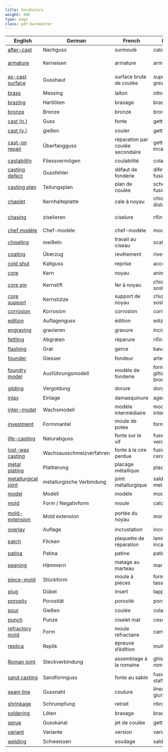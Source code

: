 ```yaml
---
title: Vocabulary
weight: 400
type: page
class: pdf-backmatter
---
```



| English | German | French | Italian | Chinese |
| --- | --- | --- | --- | --- |
| [after-cast](/vocabulary/after-cast/) | Nachguss | surmoulé | calco | 翻铸 |
| [armature](/vocabulary/armature/) | Kerneisen | armature | armatura | 塑像內部支架 |
| [as-cast surface](/vocabulary/as-cast-surface/) | Gusshaut | surface brute de coulée | superficie al grezzo | 毛坯铸件表面 |
| [brass](/vocabulary/brass/) | Messing | laiton | ottone | 铜锌合金 |
| [brazing](/vocabulary/brazing/) | Hartlöten | brasage | brasatura | 硬焊 |
| [bronze](/vocabulary/bronze/) | Bronze | bronze | bronzo | 铜锡合金 |
| [cast (n.)](/vocabulary/cast-n/) | Guss | fonte | getto | 铸件 |
| [cast (v.)](/vocabulary/cast-v/) | gießen | couler | gettare | 铸造 |
| [cast-on repair](/vocabulary/cast-on-repair/) | Überfangguss | réparation par coulée secondaire | getto a incastro | 修补浇铸 |
| [castability](/vocabulary/castability/) | Fliessvermögen | coulabilité | colabilità | 可铸性 |
| [casting defect](/vocabulary/casting-defect/) | Gussfehler | défaut de fonderie | difetto di fusione | 铸瑕 |
| [casting plan](/vocabulary/casting-plan/) | Teilungsplan | plan de coulée | schema di fusione | 分铸计划 |
| [chaplet](/vocabulary/chaplet/) | Kernhalteplatte | cale à noyau | chiodo distanziatore | 墊片 |
| [chasing](/vocabulary/chasing/) | ziselieren | ciselure | rifinitura | 铸件表面加工 |
| [chef modèle](/vocabulary/chef-modele/) | Chef-modèle | chef-modèle | modello | 主铸型 |
| [chiseling](/vocabulary/chiseling/) | meißeln | travail au ciseau | scalpellatura | 凿 |
| [coating](/vocabulary/coating/) | Überzug | revêtement | rivestimento | 涂层 |
| [cold shut](/vocabulary/cold-shut/) | Kaltguss | reprise | accostatura | 冷界 |
| [core](/vocabulary/core/) | Kern | noyau | anima | 芯型 |
| [core pin](/vocabulary/core-pin/) | Kernstift | fer à noyau | chiodo di sostegno | 支釘 |
| [core support](/vocabulary/core-support/) | Kernstütze | support de noyau | chiodo di sostegno | 芯骨 |
| [corrosion](/vocabulary/corrosion/) | Korrosion | corrosion | corrosione | 腐蚀 |
| [edition](/vocabulary/edition/) | Auflagenguss | édition | edizione | 版本 |
| [engraving](/vocabulary/engraving/) | gravieren | gravure | incisione | 阴刻 |
| [fettling](/vocabulary/fettling/) | Abgraten | réparure | rifinitura | 清砂 |
| [flashing](/vocabulary/flashing/) | Grat | gerce | bava | 毛边 |
| [founder](/vocabulary/founder/) | Giesser | fondeur | artefice | 铸工 |
| [foundry model](/vocabulary/foundry-model) | Ausführungsmodell | modèle de fonderie | forma da gittar di bronzo | 铸型 |
| [gilding](/vocabulary/gilding/) | Vergoldung | dorure | doratura | 镀金 |
| [inlay](/vocabulary/inlay/) | Einlage | damasquinure | agemina | 镶嵌 |
| [inter-model](/vocabulary/inter-model/) | Wachsmodell | modèle intermédiaire | modello intermedio | 范制蜡型 |
| [investment](/vocabulary/investment/) | Formmantel | moule de potée | forma | 熔模 |
| [life-casting](/vocabulary/life-casting/) | Naturabguss | fonte sur le vif | fusione dal vero | 活体模铸 |
| [lost-wax casting](/vocabulary/lost-wax-casting/) | Wachsausschmelzverfahren | fonte à la cire perdue | fusione a cera persa | 失蜡法 |
| [metal plating](/vocabulary/metal-plating/) | Plattierung | placage métallique | placcatura | 镀覆 |
| [metallurgical joint](/vocabulary/metallurgical-joint/) | metallurgische Verbindung | joint métallurgique | saldatura metallurgica | 冶金接合 |
| [model](/vocabulary/model/) | Modell | modèle | modello | 模 |
| [mold](/vocabulary/mold/) | Form / Negativform | moule | calco | 范 |
| [mold-extension](/vocabulary/mold-extension/) | Mold extension | portée du noyau | morsa | 自帶泥芯撐 |
| [overlay](/vocabulary/overlay/) | Auflage | incrustation | incrostazione | 包覆 |
| [patch](/vocabulary/patch/) | Flicken | plaquette de réparation | laminetta ad incastro | 补修 |
| [patina](/vocabulary/patina/) | Patina | patine | patina | 古色 |
| [peening](/vocabulary/peening/) | Hämmern | matage au marteau | martellatura | 轻敲 |
| [piece-mold](/vocabulary/piece-mold/) | Stückform | moule à pièces | forma a tasselli | 块范 |
| [plug](/vocabulary/plug/) | Dübel | insert | tappo | 塞子 |
| [porosity](/vocabulary/porosity/) | Porosität | porosité | porosità | 气孔 |
| [pour](/vocabulary/pour/) | Gießen | coulée | colata | 浇注 |
| [punch](/vocabulary/punch/) | Punze | ciselet mat | cesello | 冲头 |
| [refractory mold](/vocabulary/refractory-mold/) | Form | moule réfractaire | camicia | 耐火模具 |
| [replica](/vocabulary/replica/) | Replik | épreuve d’édition | multiplo | 复制品 |
| [Roman joint](/vocabulary/roman-joint/) | Steckverbindung | assemblage à la romaine | ghiera alla romana | 罗馬式接合 |
| [sand casting](/vocabulary/sand-casting/) | Sandformguss | fonte au sable | fusione a staffa | 砂型铸造 |
| [seam line](/vocabulary/seam-line/) | Gussnaht | couture | linea di giunzione | 范线 |
| [shrinkage](/vocabulary/shrinkage/) | Schrumpfung | retrait | ritiro | 收缩 |
| [soldering](/vocabulary/soldering/) | Löten | brasage | brasatura | 焊接 |
| [sprue](/vocabulary/sprue/) | Gusskanal | jet de coulée | getto | 浇铸道 |
| [variant](/vocabulary/variant/) | Variante | version | variante | 变体 |
| [welding](/vocabulary/welding/) | Schweissen | soudage | saldatura | 熔焊 |
